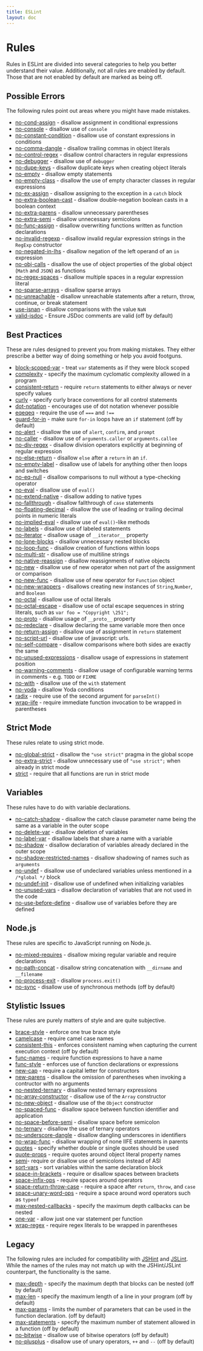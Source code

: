 ```yaml
---
title: ESLint
layout: doc
---
```

<!-- Note: No pull requests accepted for this file. See README.md in the root directory for details. -->
# Rules

Rules in ESLint are divided into several categories to help you better understand their value. Additionally, not all rules are enabled by default. Those that are not enabled by default are marked as being off.

## Possible Errors

The following rules point out areas where you might have made mistakes.

* [no-cond-assign](no-cond-assign.html) - disallow assignment in conditional expressions
* [no-console](no-console.html) - disallow use of `console`
* [no-constant-condition](no-constant-condition.html) - disallow use of constant expressions in conditions
* [no-comma-dangle](no-comma-dangle.html) - disallow trailing commas in object literals
* [no-control-regex](no-control-regex.html) - disallow control characters in regular expressions
* [no-debugger](no-debugger.html) - disallow use of `debugger`
* [no-dupe-keys](no-dupe-keys.html) - disallow duplicate keys when creating object literals
* [no-empty](no-empty.html) - disallow empty statements
* [no-empty-class](no-empty-class.html) - disallow the use of empty character classes in regular expressions
* [no-ex-assign](no-ex-assign.html) - disallow assigning to the exception in a `catch` block
* [no-extra-boolean-cast](no-extra-boolean-cast.html) - disallow double-negation boolean casts in a boolean context
* [no-extra-parens](no-extra-parens.html) - disallow unnecessary parentheses
* [no-extra-semi](no-extra-semi.html) - disallow unnecessary semicolons
* [no-func-assign](no-func-assign.html) - disallow overwriting functions written as function declarations
* [no-invalid-regexp](no-invalid-regexp.html) - disallow invalid regular expression strings in the `RegExp` constructor
* [no-negated-in-lhs](no-negated-in-lhs.html) - disallow negation of the left operand of an `in` expression
* [no-obj-calls](no-obj-calls.html) - disallow the use of object properties of the global object (`Math` and `JSON`) as functions
* [no-regex-spaces](no-regex-spaces.html) - disallow multiple spaces in a regular expression literal
* [no-sparse-arrays](no-sparse-arrays.html) - disallow sparse arrays
* [no-unreachable](no-unreachable.html) - disallow unreachable statements after a return, throw, continue, or break statement
* [use-isnan](use-isnan.html) - disallow comparisons with the value `NaN`
* [valid-jsdoc](valid-jsdoc.html) - Ensure JSDoc comments are valid (off by default)

## Best Practices

These are rules designed to prevent you from making mistakes. They either prescribe a better way of doing something or help you avoid footguns.

* [block-scoped-var](block-scoped-var.html) - treat `var` statements as if they were block scoped
* [complexity](complexity.html) - specify the maximum cyclomatic complexity allowed in a program
* [consistent-return](consistent-return.html) - require `return` statements to either always or never specify values
* [curly](curly.html) - specify curly brace conventions for all control statements
* [dot-notation](dot-notation.html) - encourages use of dot notation whenever possible
* [eqeqeq](eqeqeq.html) - require the use of `===` and `!==`
* [guard-for-in](guard-for-in.html) - make sure `for-in` loops have an `if` statement (off by default)
* [no-alert](no-alert.html) - disallow the use of `alert`, `confirm`, and `prompt`
* [no-caller](no-caller.html) - disallow use of `arguments.caller` or `arguments.callee`
* [no-div-regex](no-div-regex.html) - disallow division operators explicitly at beginning of regular expression
* [no-else-return](no-else-return.html) - disallow `else` after a `return` in an `if`.
* [no-empty-label](no-empty-label.html) - disallow use of labels for anything other then loops and switches
* [no-eq-null](no-eq-null.html) - disallow comparisons to null without a type-checking operator
* [no-eval](no-eval.html) - disallow use of `eval()`
* [no-extend-native](no-extend-native.html) - disallow adding to native types
* [no-fallthrough](no-fallthrough.html) - disallow fallthrough of `case` statements
* [no-floating-decimal](no-floating-decimal.html) - disallow the use of leading or trailing decimal points in numeric literals
* [no-implied-eval](no-implied-eval.html) - disallow use of `eval()`-like methods
* [no-labels](no-labels.html) - disallow use of labeled statements
* [no-iterator](no-iterator.html) - disallow usage of `__iterator__` property
* [no-lone-blocks](no-lone-blocks.html) - disallow unnecessary nested blocks
* [no-loop-func](no-loop-func.html) - disallow creation of functions within loops
* [no-multi-str](no-multi-str.html) - disallow use of multiline strings
* [no-native-reassign](no-native-reassign.html) - disallow reassignments of native objects
* [no-new](no-new.html) - disallow use of new operator when not part of the assignment or comparison
* [no-new-func](no-new-func.html) - disallow use of new operator for `Function` object
* [no-new-wrappers](no-new-wrappers.html) - disallows creating new instances of `String`,`Number`, and `Boolean`
* [no-octal](no-octal.html) - disallow use of octal literals
* [no-octal-escape](no-octal-escape.html) - disallow use of octal escape sequences in string literals, such as `var foo = "Copyright \251";`
* [no-proto](no-proto.html) - disallow usage of `__proto__` property
* [no-redeclare](no-redeclare.html) - disallow declaring the same variable more then once
* [no-return-assign](no-return-assign.html) - disallow use of assignment in `return` statement
* [no-script-url](no-script-url.html) - disallow use of javascript: urls.
* [no-self-compare](no-self-compare.html) - disallow comparisons where both sides are exactly the same
* [no-unused-expressions](no-unused-expressions.html) - disallow usage of expressions in statement position
* [no-warning-comments](no-warning-comments.html) - disallow usage of configurable warning terms in comments - e.g. `TODO` or `FIXME`
* [no-with](no-with.html) - disallow use of the `with` statement
* [no-yoda](no-yoda.html) - disallow Yoda conditions
* [radix](radix.html) - require use of the second argument for `parseInt()`
* [wrap-iife](wrap-iife.html) - require immediate function invocation to be wrapped in parentheses

## Strict Mode

These rules relate to using strict mode.

* [no-global-strict](no-global-strict.html) - disallow the `"use strict"` pragma in the global scope
* [no-extra-strict](no-extra-strict.html) - disallow unnecessary use of `"use strict";` when already in strict mode
* [strict](strict.html) - require that all functions are run in strict mode

## Variables

These rules have to do with variable declarations.

* [no-catch-shadow](no-catch-shadow.html) - disallow the catch clause parameter name being the same as a variable in the outer scope
* [no-delete-var](no-delete-var.html) - disallow deletion of variables
* [no-label-var](no-label-var.html) - disallow labels that share a name with a variable
* [no-shadow](no-shadow.html) - disallow declaration of variables already declared in the outer scope
* [no-shadow-restricted-names](no-shadow-restricted-names.html) - disallow shadowing of names such as `arguments`
* [no-undef](no-undef.html) - disallow use of undeclared variables unless mentioned in a `/*global */` block
* [no-undef-init](no-undef-init.html) - disallow use of undefined when initializing variables
* [no-unused-vars](no-unused-vars.html) - disallow declaration of variables that are not used in the code
* [no-use-before-define](no-use-before-define.html) - disallow use of variables before they are defined

## Node.js

These rules are specific to JavaScript running on Node.js.

* [no-mixed-requires](no-mixed-requires.html) - disallow mixing regular variable and require declarations
* [no-path-concat](no-path-concat.html) - disallow string concatenation with `__dirname` and `__filename`
* [no-process-exit](no-process-exit.html) - disallow `process.exit()`
* [no-sync](no-sync.html) - disallow use of synchronous methods (off by default)

## Stylistic Issues

These rules are purely matters of style and are quite subjective.

* [brace-style](brace-style.html) - enforce one true brace style
* [camelcase](camelcase.html) - require camel case names
* [consistent-this](consistent-this.html) - enforces consistent naming when capturing the current execution context (off by default)
* [func-names](func-names.html) - require function expressions to have a name
* [func-style](func-style.html) - enforces use of function declarations or expressions
* [new-cap](new-cap.html) - require a capital letter for constructors
* [new-parens](new-parens.html) - disallow the omission of parentheses when invoking a contructor with no arguments
* [no-nested-ternary](no-nested-ternary.html) - disallow nested ternary expressions
* [no-array-constructor](no-array-constructor.html) - disallow use of the `Array` constructor
* [no-new-object](no-new-object.html) - disallow use of the `Object` constructor
* [no-spaced-func](no-spaced-func.html) - disallow space between function identifier and application
* [no-space-before-semi](no-space-before-semi.html) - disallow space before semicolon
* [no-ternary](no-ternary.html) - disallow the use of ternary operators
* [no-underscore-dangle](no-underscore-dangle.html) - disallow dangling underscores in identifiers
* [no-wrap-func](no-wrap-func.html) - disallow wrapping of none IIFE statements in parents
* [quotes](quotes.html) - specify whether double or single quotes should be used
* [quote-props](quote-props.html) - require quotes around object literal property names
* [semi](semi.html)- require or disallow use of semicolons instead of ASI
* [sort-vars](sort-vars.html) - sort variables within the same declaration block
* [space-in-brackets](space-in-brackets.html) - require or disallow spaces between brackets
* [space-infix-ops](space-infix-ops.html) - require spaces around operators
* [space-return-throw-case](space-return-throw-case.html) - require a space after `return`, `throw`, and `case`
* [space-unary-word-ops](space-unary-word-ops.html) - require a space around word operators such as `typeof`
* [max-nested-callbacks](max-nested-callbacks.html) - specify the maximum depth callbacks can be nested
* [one-var](one-var.html) - allow just one var statement per function
* [wrap-regex](wrap-regex.html) - require regex literals to be wrapped in parentheses

## Legacy

The following rules are included for compatibility with [JSHint](http://jshint.com/) and [JSLint](http://jslint.com/). While the names of the rules may not match up with the JSHint/JSLint counterpart, the functionality is the same.

* [max-depth](max-depth.html) - specify the maximum depth that blocks can be nested (off by default)
* [max-len](max-len.html) - specify the maximum length of a line in your program (off by default)
* [max-params](max-params.html) - limits the number of parameters that can be used in the function declaration. (off by default)
* [max-statements](max-statements.html) - specify the maximum number of statement allowed in a function (off by default)
* [no-bitwise](no-bitwise.html) - disallow use of bitwise operators (off by default)
* [no-plusplus](no-plusplus.html) - disallow use of unary operators, `++` and `--` (off by default)
